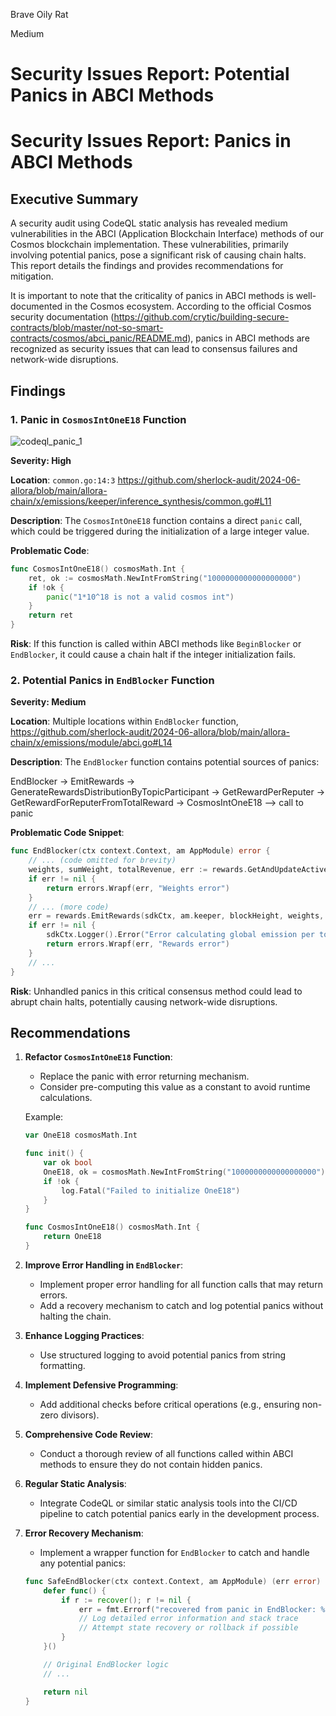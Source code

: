 Brave Oily Rat

Medium

# Security Issues Report: Potential Panics in ABCI Methods

# Security Issues Report: Panics in ABCI Methods

## Executive Summary

A security audit using CodeQL static analysis has revealed medium vulnerabilities in the ABCI (Application Blockchain Interface) methods of our Cosmos blockchain implementation. These vulnerabilities, primarily involving potential panics, pose a significant risk of causing chain halts. This report details the findings and provides recommendations for mitigation.

It is important to note that the criticality of panics in ABCI methods is well-documented in the Cosmos ecosystem. According to the official Cosmos security documentation (https://github.com/crytic/building-secure-contracts/blob/master/not-so-smart-contracts/cosmos/abci_panic/README.md), panics in ABCI methods are recognized as  security issues that can lead to consensus failures and network-wide disruptions.

## Findings

### 1. Panic in `CosmosIntOneE18` Function

![codeql_panic_1](https://github.com/user-attachments/assets/f56bd025-6823-4815-afc7-54eb0300f18e)


**Severity: High**

**Location**: `common.go:14:3` https://github.com/sherlock-audit/2024-06-allora/blob/main/allora-chain/x/emissions/keeper/inference_synthesis/common.go#L11

**Description**: 
The `CosmosIntOneE18` function contains a direct `panic` call, which could be triggered during the initialization of a large integer value.

**Problematic Code**:
```go
func CosmosIntOneE18() cosmosMath.Int {
    ret, ok := cosmosMath.NewIntFromString("1000000000000000000")
    if !ok {
        panic("1*10^18 is not a valid cosmos int")
    }
    return ret
}
```

**Risk**: If this function is called within ABCI methods like `BeginBlocker` or `EndBlocker`, it could cause a chain halt if the integer initialization fails.

### 2. Potential Panics in `EndBlocker` Function

**Severity: Medium**

**Location**: Multiple locations within `EndBlocker` function,  https://github.com/sherlock-audit/2024-06-allora/blob/main/allora-chain/x/emissions/module/abci.go#L14

**Description**: 
The `EndBlocker` function contains potential sources of panics:

EndBlocker
   -> EmitRewards
          -> GenerateRewardsDistributionByTopicParticipant
                 -> GetRewardPerReputer
                        -> GetRewardForReputerFromTotalReward
                                -> CosmosIntOneE18
                                      --> call to panic

**Problematic Code Snippet**:
```go
func EndBlocker(ctx context.Context, am AppModule) error {
    // ... (code omitted for brevity)
    weights, sumWeight, totalRevenue, err := rewards.GetAndUpdateActiveTopicWeights(sdkCtx, am.keeper, blockHeight)
    if err != nil {
        return errors.Wrapf(err, "Weights error")
    }
    // ... (more code)
    err = rewards.EmitRewards(sdkCtx, am.keeper, blockHeight, weights, sumWeight, totalRevenue)
    if err != nil {
        sdkCtx.Logger().Error("Error calculating global emission per topic: ", err)
        return errors.Wrapf(err, "Rewards error")
    }
    // ...
}
```

**Risk**: Unhandled panics in this critical consensus method could lead to abrupt chain halts, potentially causing network-wide disruptions.

## Recommendations

1. **Refactor `CosmosIntOneE18` Function**:
   - Replace the panic with error returning mechanism.
   - Consider pre-computing this value as a constant to avoid runtime calculations.

   Example:
   ```go
   var OneE18 cosmosMath.Int

   func init() {
       var ok bool
       OneE18, ok = cosmosMath.NewIntFromString("1000000000000000000")
       if !ok {
           log.Fatal("Failed to initialize OneE18")
       }
   }

   func CosmosIntOneE18() cosmosMath.Int {
       return OneE18
   }
   ```

2. **Improve Error Handling in `EndBlocker`**:
   - Implement proper error handling for all function calls that may return errors.
   - Add a recovery mechanism to catch and log potential panics without halting the chain.

3. **Enhance Logging Practices**:
   - Use structured logging to avoid potential panics from string formatting.

4. **Implement Defensive Programming**:
   - Add additional checks before critical operations (e.g., ensuring non-zero divisors).

5. **Comprehensive Code Review**:
   - Conduct a thorough review of all functions called within ABCI methods to ensure they do not contain hidden panics.

6. **Regular Static Analysis**:
   - Integrate CodeQL or similar static analysis tools into the CI/CD pipeline to catch potential panics early in the development process.

7. **Error Recovery Mechanism**:
   - Implement a wrapper function for `EndBlocker` to catch and handle any potential panics:

   ```go
   func SafeEndBlocker(ctx context.Context, am AppModule) (err error) {
       defer func() {
           if r := recover(); r != nil {
               err = fmt.Errorf("recovered from panic in EndBlocker: %v", r)
               // Log detailed error information and stack trace
               // Attempt state recovery or rollback if possible
           }
       }()

       // Original EndBlocker logic
       // ...

       return nil
   }
   ```
